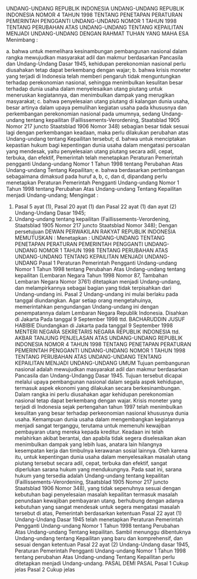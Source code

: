  UNDANG-UNDANG REPUBLIK INDONESIA UNDANG-UNDANG REPUBLIK INDONESIA NOMOR 4 TAHUN 1998 TENTANG PENETAPAN PERATURAN PEMERINTAH PENGGANTI UNDANG-UNDANG NOMOR 1 TAHUN 1998 TENTANG PERUBAHAN ATAS UNDANG-UNDANG TENTANG KEPAILITAN MENJADI UNDANG-UNDANG
DENGAN RAHMAT TUHAN YANG MAHA ESA
Menimbang :

a. bahwa untuk memelihara kesinambungan pembangunan nasional dalam rangka mewujudkan masyarakat adil dan makmur berdasarkan Pancasila dan Undang-Undang Dasar 1945, kehidupan perekonomian nasional perlu diusahakan tetap dapat berkembang dengan wajar;
b. bahwa krisis moneter yang terjadi di Indonesia telah memberi pengaruh tidak menguntungkan terhadap perekonomian nasional, sehingga menimbulkan kesulitan besar terhadap dunia usaha dalam menyelesaikan utang piutang untuk meneruskan kegiatannya, dan menimbulkan dampak yang merugikan masyarakat;
c. bahwa penyelesaian utang piutang di kalangan dunia usaha, besar artinya dalam upaya pemulihan kegiatan usaha pada khususnya dan perkembangan perekonomian nasional pada umumnya, sedang Undang-undang tentang kepailitan (Faillissements-Verordening, Staatsblad 1905 Nomor 217 juncto Staatsblad 1906 Nomor 348) sebagian besar tidak sesuai lagi dengan perkembangan keadaan, maka perlu dilakukan perubahan atas Undang-undang tentang Kepailitan tersebut;
d. bahwa untuk menciptakan kepastian hukum bagi kepentingan dunia usaha dalam mengatasi persoalan yang mendesak, yaitu penyelesaian utang piutang secara adil, cepat, terbuka, dan efektif, Pemerintah telah menetapkan Peraturan Pemerintah pengganti Undang-undang Nomor 1 Tahun 1998 tentang Perubahan Atas Undang-undang Tentang Kepailitan;
e. bahwa berdasarkan pertimbangan sebagaimana dimaksud pada huruf a, b, c, dan d, dipandang perlu menetapkan Peraturan Pemerintah Pengganti Undang-undang Nomor 1 Tahun 1998 tentang Perubahan Atas Undang-undang Tentang Kepailitan menjadi Undang-undang;
Mengingat :

1. Pasal 5 ayat (1), Pasal 20 ayat (1) dan Pasal 22 ayat (1) dan ayat (2) Undang-Undang Dasar 1945;
2. Undang-undang tentang kepailitan (Faillissements-Verordening, Staatsblad 1905 Nomor 217 juncto Staatsblad Nomor 348); Dengan persetujuan DEWAN PERWAKILAN RAKYAT REPUBLIK INDONESIA
MEMUTUSKAN :
 Menetapkan : UNDANG-UNDANG TENTANG PENETAPAN PERATURAN PEMERINTAH PENGGANTI UNDANG-UNDANG NOMOR 1 TAHUN 1998 TENTANG PERUBAHAN ATAS UNDANG-UNDANG TENTANG KEPAILITAN MENJADI UNDANG-UNDANG
Pasal 1
Peraturan Pemerintah Pengganti Undang-undang Nomor 1 Tahun 1998 tentang Perubahan Atas Undang-undang tentang kepailitan (Lembaran Negara Tahun 1998 Nomor 87, Tambahan Lembaran Negara Nomor 3761) ditetapkan menjadi Undang-undang, dan melampirkannya sebagai bagian yang tidak terpisahkan dari Undang-undang ini.
Pasal 2
Undang-undang ini mulai berlaku pada tanggal diundangkan.
Agar setiap orang mengetahuinya, memerintahkan pengundangan Undang-undang ini dengan penempatannya dalam Lembaran Negara Republik Indonesia. Disahkan di Jakarta Pada tanggal 9 September 1998 ttd. BACHARUDDIN JUSUF HABIBIE Diundangkan di Jakarta pada tanggal 9 September 1998 MENTERI NEGARA SEKRETARIS NEGARA REPUBLIK INDONESIA ttd. AKBAR TANJUNG PENJELASAN ATAS UNDANG-UNDANG REPUBLIK INDONESIA NOMOR 4 TAHUN 1998 TENTANG PENETAPAN PERATURAN PEMERINTAH PENGGANTI UNDANG-UNDANG NOMOR 1 TAHUN 1998 TENTANG PERUBAHAN ATAS UNDANG-UNDANG TENTANG KEPAILITAN MENJADI UNDANG-UNDANG UMUM Tujuan pembangunan nasional adalah mewujudkan masyarakat adil dan makmur berdasarkan Pancasila dan Undang-Undangg Dasar 1945. Tujuan tersebut dicapai melalui upaya pembangunan nasional dalam segala aspek kehidupan, termasuk aspek ekonomi yang dilakukan secara berkesinambungan. Dalam rangka ini perlu diusahakan agar kehidupan perekonomian nasional tetap dapat berkembang dengan wajar. Krisis moneter yang terjadi di Indonesia sejak pertengahan tahun 1997 telah menimbulkan kesulitan yang besar terhadap perkeonomian nasional khususnya dunia usaha. Kemampuan dunia usaha dalam mengembangkan kegiatannya menjadi sangat terganggu, terutama untuk memenuhi kewajiban pembayaran utang mereka kepada kreditur. Keadaan ini telah melahirkan akibat berantai, dan apabila tidak segera diselesaikan akan menimbulkan dampak yang lebih luas, anatara lain hilangnya kesempatan kerja dan timbulnya kerawanan sosial lainnya. Oleh karena itu, untuk kepentingan dunia usaha dalam menyelesaikan masalah utang piutang tersebut secara adil, cepat, terbuka dan efektif, sangat diperlukan sarana hukum yang mendukungnya. Pada saat ini, sarana hukum yang tersedia adalah Undang-undang tentang kepailitan (Faillissements-Verordening, Staatsblad 1905 Nomor 217 juncto Staatsblad 1906 Nomor 348), yang tidak sepenuhnya sesuai dengan kebutuhan bagi penyelesaian masalah kepailitan termasuk masalah penundaan kewajiban pembayaran utang. berhubung dengan adanya kebutuhan yang sangat mendesak untuk segera mengatasi masalah tersebut di atas, Pemerintah berdasarkan ketentuan Pasal 22 ayat (1) Undang-Undang Dasar 1945 telah menetapkan Peraturan Pemerintah Pengganti Undang-undang Nomor 1 Tahun 1998 tentang Perubahan Atas Undang-undang Tentang kepailitan. Sambil menunggu dibentuknya Undang-undang tentang Kepailitan yang baru dan komprehensif, dan sesuai dengan ketentuan Pasal 22 ayat (2) Undang-Undang dasar 1945, Peraturan Pemerintah Pengganti Undang-undang Nomor 1 Tahun 1998 tentang perubahan Atas Undang-undang Tentang Kepailitan perlu ditetapkan menjadi Undang-undang. PASAL DEMI PASAL
Pasal 1
Cukup jelas
Pasal 2
Cukup jelas